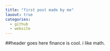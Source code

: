 ```yaml
---
title: "first post made by me"
lauout: true
categories: 
  - github
  - website
---
```

##header goes here
finance is cool. i like math.
